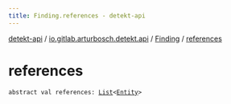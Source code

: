 ```yaml
---
title: Finding.references - detekt-api
---
```


[detekt-api](../../index.html) / [io.gitlab.arturbosch.detekt.api](../index.html) / [Finding](index.html) / [references](./references.html)

# references

`abstract val references: `[`List`](https://kotlinlang.org/api/latest/jvm/stdlib/kotlin.collections/-list/index.html)`<`[`Entity`](../-entity/index.html)`>`